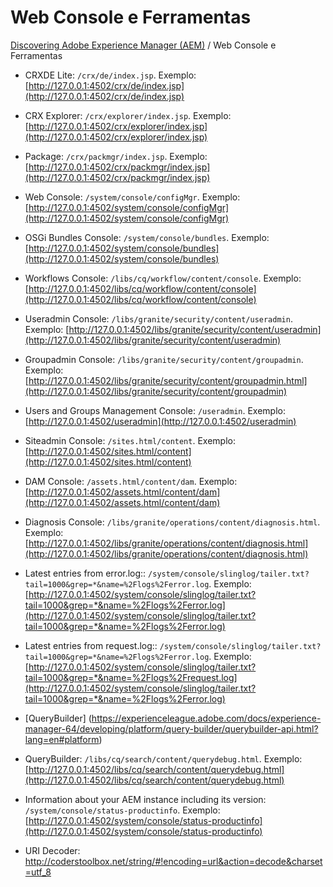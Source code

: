 Web Console e Ferramentas
=========

[Discovering Adobe Experience Manager (AEM)](README.md) / Web Console e Ferramentas

* CRXDE Lite: `/crx/de/index.jsp`. Exemplo: [http://127.0.0.1:4502/crx/de/index.jsp](http://127.0.0.1:4502/crx/de/index.jsp) 

* CRX Explorer: `/crx/explorer/index.jsp`. Exemplo: [http://127.0.0.1:4502/crx/explorer/index.jsp](http://127.0.0.1:4502/crx/explorer/index.jsp) 

* Package: `/crx/packmgr/index.jsp`. Exemplo: [http://127.0.0.1:4502/crx/packmgr/index.jsp](http://127.0.0.1:4502/crx/packmgr/index.jsp)

* Web Console: `/system/console/configMgr`. Exemplo: [http://127.0.0.1:4502/system/console/configMgr](http://127.0.0.1:4502/system/console/configMgr)

* OSGi Bundles Console: `/system/console/bundles`. Exemplo: [http://127.0.0.1:4502/system/console/bundles](http://127.0.0.1:4502/system/console/bundles)

* Workflows Console: `/libs/cq/workflow/content/console`. Exemplo: [http://127.0.0.1:4502/libs/cq/workflow/content/console](http://127.0.0.1:4502/libs/cq/workflow/content/console)

* Useradmin Console: `/libs/granite/security/content/useradmin`. Exemplo: [http://127.0.0.1:4502/libs/granite/security/content/useradmin](http://127.0.0.1:4502/libs/granite/security/content/useradmin)

* Groupadmin Console: `/libs/granite/security/content/groupadmin`. Exemplo: [http://127.0.0.1:4502/libs/granite/security/content/groupadmin.html](http://127.0.0.1:4502/libs/granite/security/content/groupadmin)

* Users and Groups Management Console: `/useradmin`. Exemplo: [http://127.0.0.1:4502/useradmin](http://127.0.0.1:4502/useradmin)

* Siteadmin Console: `/sites.html/content`. Exemplo: [http://127.0.0.1:4502/sites.html/content](http://127.0.0.1:4502/sites.html/content)

* DAM Console: `/assets.html/content/dam`. Exemplo: [http://127.0.0.1:4502/assets.html/content/dam](http://127.0.0.1:4502/assets.html/content/dam)

* Diagnosis Console: `/libs/granite/operations/content/diagnosis.html`. Exemplo: [http://127.0.0.1:4502/libs/granite/operations/content/diagnosis.html](http://127.0.0.1:4502/libs/granite/operations/content/diagnosis.html)

* Latest entries from error.log:: `/system/console/slinglog/tailer.txt?tail=1000&grep=*&name=%2Flogs%2Ferror.log`. Exemplo: [http://127.0.0.1:4502/system/console/slinglog/tailer.txt?tail=1000&grep=*&name=%2Flogs%2Ferror.log](http://127.0.0.1:4502/system/console/slinglog/tailer.txt?tail=1000&grep=*&name=%2Flogs%2Ferror.log)



* Latest entries from request.log:: `/system/console/slinglog/tailer.txt?tail=1000&grep=*&name=%2Flogs%2Ferror.log`. Exemplo: [http://127.0.0.1:4502/system/console/slinglog/tailer.txt?tail=1000&grep=*&name=%2Flogs%2Frequest.log](http://127.0.0.1:4502/system/console/slinglog/tailer.txt?tail=1000&grep=*&name=%2Flogs%2Ferror.log)


* [QueryBuilder] (https://experienceleague.adobe.com/docs/experience-manager-64/developing/platform/query-builder/querybuilder-api.html?lang=en#platform)


* QueryBuilder: `/libs/cq/search/content/querydebug.html`. Exemplo: [http://127.0.0.1:4502/libs/cq/search/content/querydebug.html](http://127.0.0.1:4502/libs/cq/search/content/querydebug.html)

* Information about your AEM instance including its version: `/system/console/status-productinfo`. Exemplo: [http://127.0.0.1:4502/system/console/status-productinfo](http://127.0.0.1:4502/system/console/status-productinfo)

* URI Decoder: http://coderstoolbox.net/string/#!encoding=url&action=decode&charset=utf_8
